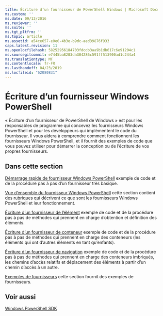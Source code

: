 ```yaml
---
title: Écriture d’un fournisseur de PowerShell Windows | Microsoft Docs
ms.custom: ''
ms.date: 09/13/2016
ms.reviewer: ''
ms.suite: ''
ms.tgt_pltfrm: ''
ms.topic: article
ms.assetid: a54ce657-e0e0-4b3e-b9dc-aed39876f933
caps.latest.revision: 11
ms.openlocfilehash: 58252956184703fdcdb3aa9b1db617c6e91294c1
ms.sourcegitcommit: e7445ba8203da304286c591ff513900ad1c244a4
ms.translationtype: MT
ms.contentlocale: fr-FR
ms.lasthandoff: 04/23/2019
ms.locfileid: "62080831"
---
```

# <a name="writing-a-windows-powershell-provider"></a>Écriture d’un fournisseur Windows PowerShell

« Écriture d’un fournisseur de PowerShell de Windows » est pour les responsables de programme qui concevez les fournisseurs Windows PowerShell et pour les développeurs qui implémentent le code du fournisseur. Il vous aidera à comprendre comment fonctionnent les fournisseurs Windows PowerShell, et il fournit des exemples de code que vous pouvez utiliser pour démarrer la conception ou de l’écriture de vos propres fournisseurs.

## <a name="in-this-section"></a>Dans cette section

[Démarrage rapide de fournisseur Windows PowerShell](./windows-powershell-provider-quickstart.md) exemple de code et de la procédure pas à pas d’un fournisseur très basique.

[Vue d’ensemble du fournisseur Windows PowerShell](./windows-powershell-provider-overview.md) cette section contient des rubriques qui décrivent ce que sont les fournisseurs Windows PowerShell et leur fonctionnement.

[Écriture d’un fournisseur de l’élément](./writing-an-item-provider.md) exemple de code et de la procédure pas à pas de méthodes qui prennent en charge d’obtention et définition des éléments.

[Écriture d’un fournisseur de conteneur](./writing-a-container-provider.md) exemple de code et de la procédure pas à pas de méthodes qui prennent en charge des conteneurs (les éléments qui ont d’autres éléments en tant qu’enfants).

[Écriture d’un fournisseur de navigation](./writing-a-navigation-provider.md) exemple de code et de la procédure pas à pas de méthodes qui prennent en charge des conteneurs imbriqués, les chemins d’accès relatifs et déplacement des éléments à partir d’un chemin d’accès à un autre.

[Exemples de fournisseurs](./provider-samples.md) cette section fournit des exemples de fournisseurs.

## <a name="see-also"></a>Voir aussi

[Windows PowerShell SDK](../windows-powershell-reference.md)